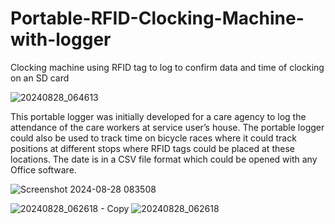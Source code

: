 # Portable-RFID-Clocking-Machine-with-logger
Clocking machine using RFID tag to log to confirm data and time of clocking on an SD card 

![20240828_064613](https://github.com/user-attachments/assets/79eed358-6a81-447c-b9f7-1024a7ddc5df)

This portable logger was initially developed for a care agency to log the attendance of the care workers at service user’s house.
The portable logger could also be used to track time on bicycle races where it could track positions at different stops where RFID tags could be placed at these locations.
The date is in a CSV file format which could be opened with any Office software. 

![Screenshot 2024-08-28 083508](https://github.com/user-attachments/assets/905b70bd-ff58-4378-9158-a06ad05413fb)

![20240828_062618 - Copy](https://github.com/user-attachments/assets/a26205e3-3552-4827-8e55-8889f97cc5c1)
![20240828_062618](https://github.com/user-attachments/assets/33001cb0-82e6-49d3-aacd-ae88e653e0f6)

